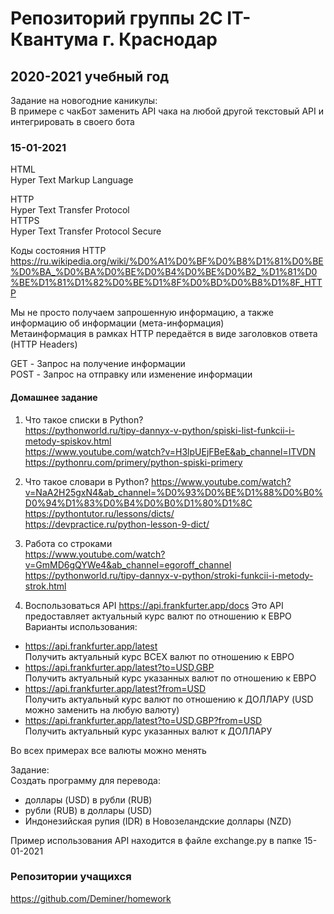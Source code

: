 # Репозиторий группы 2С IT-Квантума г. Краснодар
## 2020-2021 учебный год

Задание на новогодние каникулы:  
В примере с чакБот заменить API чака на любой другой текстовый API и интегрировать в своего бота

### 15-01-2021
HTML  
Hyper Text Markup Language  

HTTP  
Hyper Text Transfer Protocol  
HTTPS  
Hyper Text Transfer Protocol Secure  

Коды состояния HTTP  
https://ru.wikipedia.org/wiki/%D0%A1%D0%BF%D0%B8%D1%81%D0%BE%D0%BA_%D0%BA%D0%BE%D0%B4%D0%BE%D0%B2_%D1%81%D0%BE%D1%81%D1%82%D0%BE%D1%8F%D0%BD%D0%B8%D1%8F_HTTP  

Мы не просто получаем запрошенную информацию, а также информацию об информации (мета-информация)  
Метаинформация в рамках HTTP передаётся в виде заголовков ответа (HTTP Headers)  

GET - Запрос на получение информации  
POST - Запрос на отправку или изменение информации  


#### Домашнее задание
1. Что такое списки в Python?  
https://pythonworld.ru/tipy-dannyx-v-python/spiski-list-funkcii-i-metody-spiskov.html  
https://www.youtube.com/watch?v=H3lpUEjFBeE&ab_channel=ITVDN  
https://pythonru.com/primery/python-spiski-primery  

2. Что такое словари в Python?
https://www.youtube.com/watch?v=NaA2H25gxN4&ab_channel=%D0%93%D0%BE%D1%88%D0%B0%D0%94%D1%83%D0%B4%D0%B0%D1%80%D1%8C  
https://pythontutor.ru/lessons/dicts/  
https://devpractice.ru/python-lesson-9-dict/  

3. Работа со строками  
https://www.youtube.com/watch?v=GmMD6gQYWe4&ab_channel=egoroff_channel  
https://pythonworld.ru/tipy-dannyx-v-python/stroki-funkcii-i-metody-strok.html  

4. Воспользоваться API https://api.frankfurter.app/docs
Это API предоставляет актуальный курс валют по отношению к ЕВРО
Варианты использования: 
- https://api.frankfurter.app/latest  
Получить актуальный курс ВСЕХ валют по отношению к ЕВРО  
- https://api.frankfurter.app/latest?to=USD,GBP  
Получить актуальный курс указанных валют по отношению к ЕВРО
- https://api.frankfurter.app/latest?from=USD  
Получить актуальный курс валют по отношению к ДОЛЛАРУ (USD можно заменить на любую валюту)
- https://api.frankfurter.app/latest?to=USD,GBP?from=USD  
Получить актуальный курс указанных валют к ДОЛЛАРУ  

Во всех примерах все валюты можно менять  

Задание:  
Создать программу для перевода:  
- доллары (USD) в рубли (RUB)  
- рубли (RUB) в доллары (USD)  
- Индонезийская рупия (IDR) в Новозеландские доллары (NZD)  

Пример использования API находится в файле exchange.py в папке 15-01-2021  



### Репозитории учащихся 

https://github.com/Deminer/homework


